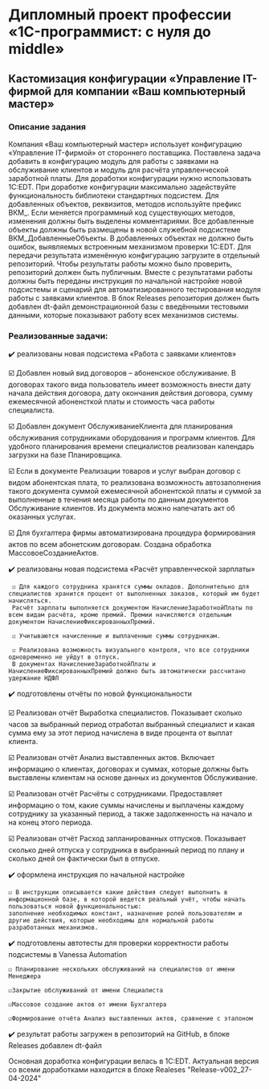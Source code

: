 # Дипломный проект профессии «1C-программист: с нуля до middle»

## Кастомизация конфигурации «Управление IT-фирмой для компании «Ваш компьютерный мастер»

### Описание задания

Компания «Ваш компьютерный мастер» использует конфигурацию «Управление IT-фирмой» от стороннего поставщика. Поставлена задача добавить в конфигурацию модуль для работы с заявками на обслуживание клиентов и модуль для расчёта управленческой заработной платы.
Для доработки конфигурации нужно использовать 1C:EDT. При доработке конфигурации максимально задействуйте функциональность библиотеки стандартных подсистем.
Для добавленных объектов, реквизитов, методов используйте префикс ВКМ_. Если меняется программный код существующих методов, изменения должны быть выделены комментариями.
Все добавленные объекты должны быть размещены в новой служебной подсистеме ВКМ_ДобавленныеОбъекты. В добавленных объектах не должно быть ошибок, выявляемых встроенным механизмом проверки 1C:EDT.
Для передачи результата изменённую конфигурацию загрузите в отдельный репозиторий. Чтобы результаты работы можно было проверить, репозиторий должен быть публичным.
Вместе с результатами работы должны быть переданы инструкция по начальной настройке новой подсистемы и сценарий для автоматизированного тестирования модуля работы с заявками клиентов.
В блок Releases репозитория должен быть добавлен dt-файл демонстрационной базы с введёнными тестовыми данными, которые показывают работу всех механизмов системы.

### Реализованные задачи:
✔️ реализованы новая подсистема «Работа с заявками клиентов» 
 
 ☑️ Добавлен новый вид договоров – абоненское обслуживание. 
 В договорах такого вида пользователь имеет возможность внести дату начала действия договора, дату окончания действия договора, сумму ежемесячной абоненсткой платы и стоимость часа работы специалиста.
 
 ☑️ Добавлен документ ОбслуживаниеКлиента для  планирования обслуживания сотрудниками оборудования и программ клиентов. Для удобного планирования времени специалистов реализован календарь загрузки на базе Планировщика.

 ☑️ Если в документе Реализации товаров и услуг выбран договор с видом абонентская плата, то реализована возможность автозаполнения такого документа суммой ежемесячной абонентской платы и суммой за выполненные в течения месяца работы по данным документов Обслуживание клиентов. 
 Из документа можно напечатать акт об оказанных услугах.

 ☑️ Для бухгалтера фирмы автоматизирована процедура формирования актов по всем абонетским договорам. Создана обработка МассовоеСозданиеАктов.

✔️ реализованы новая подсистема «Расчёт управленческой зарплаты» 

     ☑️ Для каждого сотрудника хранятся суммы окладов. Дополнительно для специалистов хранится процент от выполненных заказов, который им будет начисляться. 
     Расчёт зарплаты выполняется документом НачислениеЗаработнойПлаты по всем видам расчёта, кроме премий. Премии начисляются отдельным документом НачислениеФиксированныхПремий.
  
     ☑️ Учитываются начисленные и выплаченные суммы сотрудникам.

     ☑️ Реализована возможность визуального контроля, что все сотрудники одновременно не уйдут в отпуск. 
     В документах НачислениеЗаработнойПлаты и НачислениеФиксированныхПремий должно быть автоматически рассчитано удержание НДФЛ

✔️ подготовлены отчёты по новой функциональности

  ☑️ Реализован отчёт Выработка специалистов. 
  Показывает сколько часов за выбранный период отработал выбранный специалист и какая сумма ему за этот период начислена в виде процента от выплат клиента. 

  ☑️ Реализован отчёт Анализ выставленных актов. 
  Включает информацию о клиентах, договорах и суммах, которые должны быть выставлены клиентам на основе данных из документов Обслуживание. 

  ☑️ Реализован отчёт Расчёты с сотрудниками. 
  Предоставляет информацию о том, какие суммы начислены и выплачены каждому сотруднику за указанный период, а также задолженность на начало и на конец этого периода.

  ☑️ Реализован отчёт Расход запланированных отпусков. 
  Показывает сколько дней отпуска у сотрудника в выбранный период по плану и сколько дней он фактически был в отпуске.

✔️ оформлена инструкция по начальной настройке

    ☑️ В инструкции описывается какие действия следует выполнить в информационной базе, в которой ведется реальный учёт, чтобы начать пользоваться новой функциональностью:
    заполнение необходимых констант, назначение ролей пользователям и другие действия, которые необходимы для нормальной работы разработанных механизмов.

✔️ подготовлены автотесты для проверки корректности работы подсистемы в Vanessa Automation

    ☑️ Планирование нескольких обслуживаний на специалистов от имени Менеджера
    
    ☑️Закрытие обслуживаний от имени Специалиста
    
    ☑️Массовое создание актов от имени Бухгалтера
   
    ☑️Формирование отчёта Анализ выставленных актов, сравнение с эталоном

✔️ результат работы загружен в репозиторий на GitHub, в блоке Releases  добавлен dt-файл

   Основная доработка конфигурации велась в 1C:EDT. Актуальная версия со всеми доработками находится в блоке Realeses "Release-v002_27-04-2024"


